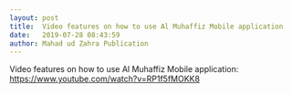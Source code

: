 ```yaml
---
layout: post
title:  Video features on how to use Al Muhaffiz Mobile application
date:   2019-07-28 08:43:59
author: Mahad ud Zahra Publication
---
```


Video features on how to use Al Muhaffiz Mobile application:<br>
https://www.youtube.com/watch?v=RP1f5fMOKK8
